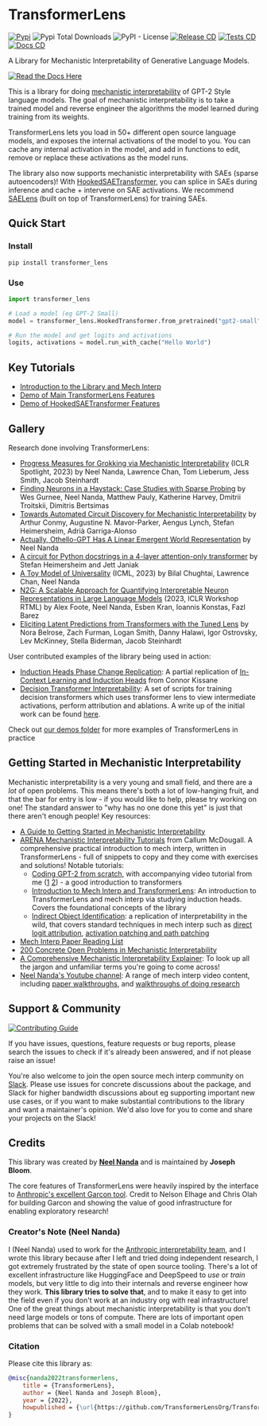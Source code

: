 # TransformerLens

<!-- Status Icons -->
[![Pypi](https://img.shields.io/pypi/v/transformer-lens?color=blue)](https://pypi.org/project/transformer-lens/)
![Pypi Total Downloads](https://img.shields.io/pepy/dt/transformer_lens?color=blue) ![PyPI -
License](https://img.shields.io/pypi/l/transformer_lens?color=blue) [![Release
CD](https://github.com/TransformerLensOrg/TransformerLens/actions/workflows/release.yml/badge.svg)](https://github.com/TransformerLensOrg/TransformerLens/actions/workflows/release.yml)
[![Tests
CD](https://github.com/TransformerLensOrg/TransformerLens/actions/workflows/checks.yml/badge.svg)](https://github.com/TransformerLensOrg/TransformerLens/actions/workflows/checks.yml)
[![Docs
CD](https://github.com/TransformerLensOrg/TransformerLens/actions/workflows/pages/pages-build-deployment/badge.svg)](https://github.com/TransformerLensOrg/TransformerLens/actions/workflows/pages/pages-build-deployment)

A Library for Mechanistic Interpretability of Generative Language Models.

[![Read the Docs
Here](https://img.shields.io/badge/-Read%20the%20Docs%20Here-blue?style=for-the-badge&logo=Read-the-Docs&logoColor=white&link=https://TransformerLensOrg.github.io/TransformerLens/)](https://TransformerLensOrg.github.io/TransformerLens/)

This is a library for doing [mechanistic
interpretability](https://distill.pub/2020/circuits/zoom-in/) of GPT-2 Style language models. The
goal of mechanistic interpretability is to take a trained model and reverse engineer the algorithms
the model learned during training from its weights.

TransformerLens lets you load in 50+ different open source language models, and exposes the internal
activations of the model to you. You can cache any internal activation in the model, and add in
functions to edit, remove or replace these activations as the model runs.

The library also now supports mechanistic interpretability with SAEs (sparse autoencoders)! With [HookedSAETransformer](https://colab.research.google.com/github/TransformerLensOrg/TransformerLens/blob/main/demos/Hooked_SAE_Transformer_Demo.ipynb), you can splice in SAEs during inference and cache + intervene on SAE activations. We recommend [SAELens](https://github.com/jbloomAus/SAELens) (built on top of TransformerLens) for training SAEs.

## Quick Start

### Install

```shell
pip install transformer_lens
```

### Use

```python
import transformer_lens

# Load a model (eg GPT-2 Small)
model = transformer_lens.HookedTransformer.from_pretrained("gpt2-small")

# Run the model and get logits and activations
logits, activations = model.run_with_cache("Hello World")
```

## Key Tutorials

* [Introduction to the Library and Mech
  Interp](https://arena-ch1-transformers.streamlit.app/[1.2]_Intro_to_Mech_Interp)
* [Demo of Main TransformerLens Features](https://neelnanda.io/transformer-lens-demo)
* [Demo of HookedSAETransformer Features](https://colab.research.google.com/github/TransformerLensOrg/TransformerLens/blob/main/demos/Hooked_SAE_Transformer_Demo.ipynb)

## Gallery

Research done involving TransformerLens:

<!-- If you change this also change docs/source/content/gallery.md -->
* [Progress Measures for Grokking via Mechanistic
  Interpretability](https://arxiv.org/abs/2301.05217) (ICLR Spotlight, 2023) by Neel Nanda, Lawrence
  Chan, Tom Lieberum, Jess Smith, Jacob Steinhardt
* [Finding Neurons in a Haystack: Case Studies with Sparse
  Probing](https://arxiv.org/abs/2305.01610) by Wes Gurnee, Neel Nanda, Matthew Pauly, Katherine
  Harvey, Dmitrii Troitskii, Dimitris Bertsimas
* [Towards Automated Circuit Discovery for Mechanistic
  Interpretability](https://arxiv.org/abs/2304.14997) by Arthur Conmy, Augustine N. Mavor-Parker,
  Aengus Lynch, Stefan Heimersheim, Adrià Garriga-Alonso
* [Actually, Othello-GPT Has A Linear Emergent World Representation](https://neelnanda.io/othello)
  by Neel Nanda
* [A circuit for Python docstrings in a 4-layer attention-only
  transformer](https://www.alignmentforum.org/posts/u6KXXmKFbXfWzoAXn/a-circuit-for-python-docstrings-in-a-4-layer-attention-only)
  by Stefan Heimersheim and Jett Janiak
* [A Toy Model of Universality](https://arxiv.org/abs/2302.03025) (ICML, 2023) by Bilal Chughtai,
  Lawrence Chan, Neel Nanda
* [N2G: A Scalable Approach for Quantifying Interpretable Neuron Representations in Large Language
  Models](https://openreview.net/forum?id=ZB6bK6MTYq) (2023, ICLR Workshop RTML) by Alex Foote, Neel
  Nanda, Esben Kran, Ioannis Konstas, Fazl Barez
* [Eliciting Latent Predictions from Transformers with the Tuned
  Lens](https://arxiv.org/abs/2303.08112) by Nora Belrose, Zach Furman, Logan Smith, Danny Halawi,
  Igor Ostrovsky, Lev McKinney, Stella Biderman, Jacob Steinhardt

User contributed examples of the library being used in action:

* [Induction Heads Phase Change
  Replication](https://colab.research.google.com/github/ckkissane/induction-heads-transformer-lens/blob/main/Induction_Heads_Phase_Change.ipynb):
  A partial replication of [In-Context Learning and Induction
  Heads](https://transformer-circuits.pub/2022/in-context-learning-and-induction-heads/index.html)
  from Connor Kissane
* [Decision Transformer
  Interpretability](https://github.com/jbloomAus/DecisionTransformerInterpretability): A set of
  scripts for training decision transformers which uses transformer lens to view intermediate
  activations, perform attribution and ablations. A write up of the initial work can be found
  [here](https://www.lesswrong.com/posts/bBuBDJBYHt39Q5zZy/decision-transformer-interpretability).

Check out [our demos folder](https://github.com/TransformerLensOrg/TransformerLens/tree/main/demos) for
more examples of TransformerLens in practice

## Getting Started in Mechanistic Interpretability

Mechanistic interpretability is a very young and small field, and there are a _lot_ of open
problems. This means there's both a lot of low-hanging fruit, and that the bar for entry is low - if
you would like to help, please try working on one! The standard answer to "why has no one done this
yet" is just that there aren't enough people! Key resources:

* [A Guide to Getting Started in Mechanistic Interpretability](https://neelnanda.io/getting-started)
* [ARENA Mechanistic Interpretability Tutorials](https://arena-ch1-transformers.streamlit.app/) from
  Callum McDougall. A comprehensive practical introduction to mech interp, written in
  TransformerLens - full of snippets to copy and they come with exercises and solutions! Notable
  tutorials:
  * [Coding GPT-2 from
    scratch](https://arena-ch1-transformers.streamlit.app/[1.1]_Transformer_from_Scratch), with
    accompanying video tutorial from me ([1](https://neelnanda.io/transformer-tutorial)
    [2](https://neelnanda.io/transformer-tutorial-2)) - a good introduction to transformers
  * [Introduction to Mech Interp and
    TransformerLens](https://arena-ch1-transformers.streamlit.app/[1.2]_Intro_to_Mech_Interp): An
    introduction to TransformerLens and mech interp via studying induction heads. Covers the
    foundational concepts of the library
  * [Indirect Object
    Identification](https://arena-ch1-transformers.streamlit.app/[1.3]_Indirect_Object_Identification):
    a replication of interpretability in the wild, that covers standard techniques in mech interp
    such as [direct logit
    attribution](https://dynalist.io/d/n2ZWtnoYHrU1s4vnFSAQ519J#z=disz2gTx-jooAcR0a5r8e7LZ),
    [activation patching and path
    patching](https://www.lesswrong.com/posts/xh85KbTFhbCz7taD4/how-to-think-about-activation-patching)
* [Mech Interp Paper Reading List](https://neelnanda.io/paper-list)
* [200 Concrete Open Problems in Mechanistic
  Interpretability](https://neelnanda.io/concrete-open-problems)
* [A Comprehensive Mechanistic Interpretability Explainer](https://neelnanda.io/glossary): To look
  up all the jargon and unfamiliar terms you're going to come across!
* [Neel Nanda's Youtube channel](https://www.youtube.com/channel/UCBMJ0D-omcRay8dh4QT0doQ): A range
  of mech interp video content, including [paper
  walkthroughs](https://www.youtube.com/watch?v=KV5gbOmHbjU&list=PL7m7hLIqA0hpsJYYhlt1WbHHgdfRLM2eY&index=1),
  and [walkthroughs of doing
  research](https://www.youtube.com/watch?v=yo4QvDn-vsU&list=PL7m7hLIqA0hr4dVOgjNwP2zjQGVHKeB7T)

## Support & Community

[![Contributing
Guide](https://img.shields.io/badge/-Contributing%20Guide-blue?style=for-the-badge&logo=GitHub&logoColor=white)](https://TransformerLensOrg.github.io/TransformerLens/content/contributing.html)

If you have issues, questions, feature requests or bug reports, please search the issues to check if
it's already been answered, and if not please raise an issue!

You're also welcome to join the open source mech interp community on
[Slack](https://join.slack.com/t/opensourcemechanistic/shared_invite/zt-1qosyh8g3-9bF3gamhLNJiqCL_QqLFrA).
Please use issues for concrete discussions about the package, and Slack for higher bandwidth
discussions about eg supporting important new use cases, or if you want to make substantial
contributions to the library and want a maintainer's opinion. We'd also love for you to come and
share your projects on the Slack!

## Credits

This library was created by **[Neel Nanda](https://neelnanda.io)** and is maintained by **Joseph
Bloom**.

The core features of TransformerLens were heavily inspired by the interface to [Anthropic's
excellent Garcon tool](https://transformer-circuits.pub/2021/garcon/index.html). Credit to Nelson
Elhage and Chris Olah for building Garcon and showing the value of good infrastructure for enabling
exploratory research!

### Creator's Note (Neel Nanda)

I (Neel Nanda) used to work for the [Anthropic interpretability team](transformer-circuits.pub), and
I wrote this library because after I left and tried doing independent research, I got extremely
frustrated by the state of open source tooling. There's a lot of excellent infrastructure like
HuggingFace and DeepSpeed to _use_ or _train_ models, but very little to dig into their internals
and reverse engineer how they work. **This library tries to solve that**, and to make it easy to get
into the field even if you don't work at an industry org with real infrastructure! One of the great
things about mechanistic interpretability is that you don't need large models or tons of compute.
There are lots of important open problems that can be solved with a small model in a Colab notebook!

### Citation

Please cite this library as:

```BibTeX
@misc{nanda2022transformerlens,
    title = {TransformerLens},
    author = {Neel Nanda and Joseph Bloom},
    year = {2022},
    howpublished = {\url{https://github.com/TransformerLensOrg/TransformerLens}},
}
```
